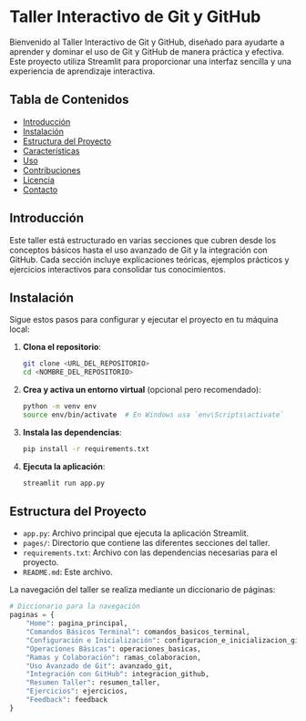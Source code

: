 # Taller Interactivo de Git y GitHub

Bienvenido al Taller Interactivo de Git y GitHub, diseñado para ayudarte a aprender y dominar el uso de Git y GitHub de manera práctica y efectiva. Este proyecto utiliza Streamlit para proporcionar una interfaz sencilla y una experiencia de aprendizaje interactiva.

## Tabla de Contenidos

- [Introducción](#introducción)
- [Instalación](#instalación)
- [Estructura del Proyecto](#estructura-del-proyecto)
- [Características](#características)
- [Uso](#uso)
- [Contribuciones](#contribuciones)
- [Licencia](#licencia)
- [Contacto](#contacto)

## Introducción

Este taller está estructurado en varias secciones que cubren desde los conceptos básicos hasta el uso avanzado de Git y la integración con GitHub. Cada sección incluye explicaciones teóricas, ejemplos prácticos y ejercicios interactivos para consolidar tus conocimientos.

## Instalación

Sigue estos pasos para configurar y ejecutar el proyecto en tu máquina local:

1. **Clona el repositorio**:

    ```bash
    git clone <URL_DEL_REPOSITORIO>
    cd <NOMBRE_DEL_REPOSITORIO>
    ```

2. **Crea y activa un entorno virtual** (opcional pero recomendado):

    ```bash
    python -m venv env
    source env/bin/activate  # En Windows usa `env\Scripts\activate`
    ```

3. **Instala las dependencias**:

    ```bash
    pip install -r requirements.txt
    ```

4. **Ejecuta la aplicación**:

    ```bash
    streamlit run app.py
    ```

## Estructura del Proyecto

- `app.py`: Archivo principal que ejecuta la aplicación Streamlit.
- `pages/`: Directorio que contiene las diferentes secciones del taller.
- `requirements.txt`: Archivo con las dependencias necesarias para el proyecto.
- `README.md`: Este archivo.

La navegación del taller se realiza mediante un diccionario de páginas:

```python
# Diccionario para la navegación
paginas = {
    "Home": pagina_principal,
    "Comandos Básicos Terminal": comandos_basicos_terminal,
    "Configuración e Inicialización": configuracion_e_inicializacion_git,
    "Operaciones Básicas": operaciones_basicas,
    "Ramas y Colaboración": ramas_colaboracion,
    "Uso Avanzado de Git": avanzado_git,
    "Integración con GitHub": integracion_github,
    "Resumen Taller": resumen_taller,
    "Ejercicios": ejercicios,
    "Feedback": feedback
}
